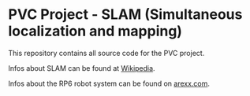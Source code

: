 # PVC Project - SLAM (Simultaneous localization and mapping)

This repository contains all source code for the PVC project.

Infos about SLAM can be found at [Wikipedia](http://en.wikipedia.org/wiki/Simultaneous_localization_and_mapping).

Infos about the RP6 robot system can be found on [arexx.com](http://arexx.com/).
